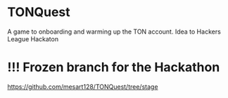 # TONQuest
A game to onboarding and warming up the TON account. Idea to Hackers League Hackaton 

# !!! Frozen branch for the Hackathon
https://github.com/mesart128/TONQuest/tree/stage